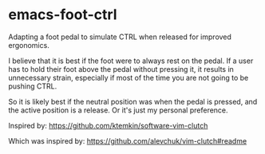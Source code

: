 emacs-foot-ctrl
===============

Adapting a foot pedal to simulate CTRL when released for improved ergonomics.

I believe that it is best if the foot were to always rest on the pedal.
If a user has to hold their foot above the pedal without pressing it,
it results in unnecessary strain, especially if most of the time you are not
going to be pushing CTRL. 

So it is likely best if the neutral position was when the pedal is pressed,
and the active position is a release. Or it's just my personal preference.


Inspired by:
https://github.com/ktemkin/software-vim-clutch

Which was inspired by:
https://github.com/alevchuk/vim-clutch#readme
